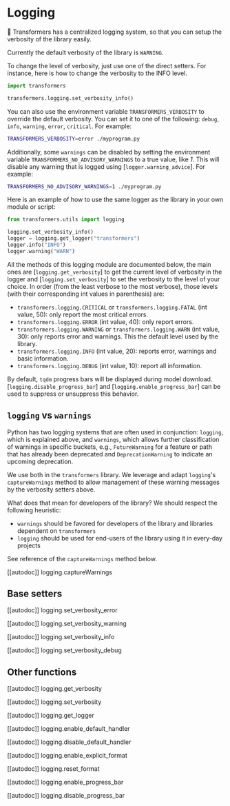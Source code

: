 <!--Copyright 2020 The HuggingFace Team. All rights reserved.

Licensed under the Apache License, Version 2.0 (the "License"); you may not use this file except in compliance with
the License. You may obtain a copy of the License at

http://www.apache.org/licenses/LICENSE-2.0

Unless required by applicable law or agreed to in writing, software distributed under the License is distributed on
an "AS IS" BASIS, WITHOUT WARRANTIES OR CONDITIONS OF ANY KIND, either express or implied. See the License for the
specific language governing permissions and limitations under the License.

⚠️ Note that this file is in Markdown but contain specific syntax for our doc-builder (similar to MDX) that may not be
rendered properly in your Markdown viewer.

-->

# Logging

🤗 Transformers has a centralized logging system, so that you can setup the verbosity of the library easily.

Currently the default verbosity of the library is `WARNING`.

To change the level of verbosity, just use one of the direct setters. For instance, here is how to change the verbosity
to the INFO level.

```python
import transformers

transformers.logging.set_verbosity_info()
```

You can also use the environment variable `TRANSFORMERS_VERBOSITY` to override the default verbosity. You can set it
to one of the following: `debug`, `info`, `warning`, `error`, `critical`. For example:

```bash
TRANSFORMERS_VERBOSITY=error ./myprogram.py
```

Additionally, some `warnings` can be disabled by setting the environment variable
`TRANSFORMERS_NO_ADVISORY_WARNINGS` to a true value, like *1*. This will disable any warning that is logged using
[`logger.warning_advice`]. For example:

```bash
TRANSFORMERS_NO_ADVISORY_WARNINGS=1 ./myprogram.py
```

Here is an example of how to use the same logger as the library in your own module or script:

```python
from transformers.utils import logging

logging.set_verbosity_info()
logger = logging.get_logger("transformers")
logger.info("INFO")
logger.warning("WARN")
```


All the methods of this logging module are documented below, the main ones are
[`logging.get_verbosity`] to get the current level of verbosity in the logger and
[`logging.set_verbosity`] to set the verbosity to the level of your choice. In order (from the least
verbose to the most verbose), those levels (with their corresponding int values in parenthesis) are:

- `transformers.logging.CRITICAL` or `transformers.logging.FATAL` (int value, 50): only report the most
  critical errors.
- `transformers.logging.ERROR` (int value, 40): only report errors.
- `transformers.logging.WARNING` or `transformers.logging.WARN` (int value, 30): only reports error and
  warnings. This the default level used by the library.
- `transformers.logging.INFO` (int value, 20): reports error, warnings and basic information.
- `transformers.logging.DEBUG` (int value, 10): report all information.

By default, `tqdm` progress bars will be displayed during model download. [`logging.disable_progress_bar`] and [`logging.enable_progress_bar`] can be used to suppress or unsuppress this behavior.

## `logging` vs `warnings`

Python has two logging systems that are often used in conjunction: `logging`, which is explained above, and `warnings`,
which allows further classification of warnings in specific buckets, e.g., `FutureWarning` for a feature or path
that has already been deprecated and `DeprecationWarning` to indicate an upcoming deprecation.

We use both in the `transformers` library. We leverage and adapt `logging`'s `captureWarnings` method to allow
management of these warning messages by the verbosity setters above.

What does that mean for developers of the library? We should respect the following heuristic:
- `warnings` should be favored for developers of the library and libraries dependent on `transformers`
- `logging` should be used for end-users of the library using it in every-day projects

See reference of the `captureWarnings` method below.

[[autodoc]] logging.captureWarnings

## Base setters

[[autodoc]] logging.set_verbosity_error

[[autodoc]] logging.set_verbosity_warning

[[autodoc]] logging.set_verbosity_info

[[autodoc]] logging.set_verbosity_debug

## Other functions

[[autodoc]] logging.get_verbosity

[[autodoc]] logging.set_verbosity

[[autodoc]] logging.get_logger

[[autodoc]] logging.enable_default_handler

[[autodoc]] logging.disable_default_handler

[[autodoc]] logging.enable_explicit_format

[[autodoc]] logging.reset_format

[[autodoc]] logging.enable_progress_bar

[[autodoc]] logging.disable_progress_bar
